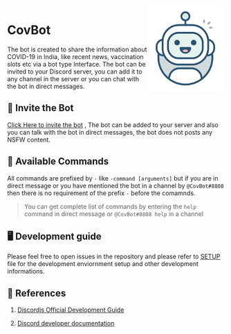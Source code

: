 <img src="./assets/covbot.png" align="right" height="200px"/>

# CovBot

The bot is created to share the information about COVID-19 in India, like recent news, vaccination slots etc via a bot type Interface. The bot can be invited to your Discord server, you can add it to any channel in the server or you can chat with the bot in direct messages.

## 🚀 Invite the Bot

[Click Here to invite the bot](https://discord.com/api/oauth2/authorize?client_id=851047707182891038&permissions=0&scope=bot) , The bot can be added to your server and also you can talk with the bot in direct messages, the bot does not posts any NSFW content.

## 💬 Available Commands

All commands are prefixed by ```-``` like ```-command [arguments]``` but if you are in direct message or you have mentioned the bot in a channel by ```@CovBot#8808```  then there is no requirement of the prefix ```-``` before the comamnds.

> You can get complete list of commands by entering the ```help``` command in direct message or ```@CovBot#8808 help``` in a channel

## 🖥 Development guide

Please feel free to open issues in the repository and please refer to [SETUP](SETUP.md) file for the development enviornment setup and other development informations.

## 📄 References

1. [Discordjs Official Development Guide](https://discordjs.guide)

2. [Discord developer documentation](https://discord.com/developers/docs/intro)